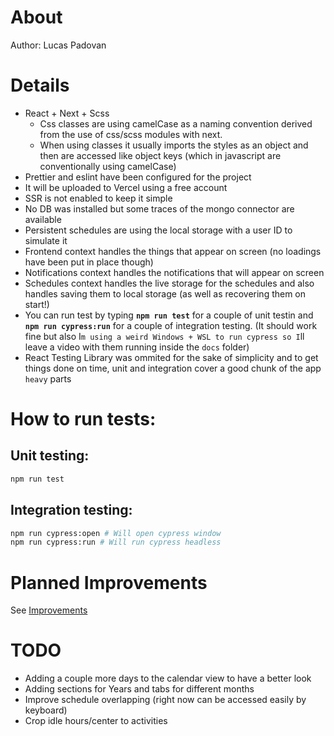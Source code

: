 # About

Author: Lucas Padovan

# Details

- React + Next + Scss
  - Css classes are using camelCase as a naming convention derived from the use of css/scss modules with next.
  - When using classes it usually imports the styles as an object and then are accessed like object keys (which in javascript are conventionally using camelCase)
- Prettier and eslint have been configured for the project
- It will be uploaded to Vercel using a free account
- SSR is not enabled to keep it simple
- No DB was installed but some traces of the mongo connector are available
- Persistent schedules are using the local storage with a user ID to simulate it
- Frontend context handles the things that appear on screen (no loadings have been put in place though)
- Notifications context handles the notifications that will appear on screen
- Schedules context handles the live storage for the schedules and also handles saving them to local storage (as well as recovering them on start!)
- You can run test by typing **`npm run test`** for a couple of unit testin and **`npm run cypress:run`** for a couple of integration testing. (It should work fine but also I`m using a weird Windows + WSL to run cypress so I`ll leave a video with them running inside the `docs` folder)
- React Testing Library was ommited for the sake of simplicity and to get things done on time, unit and integration cover a good chunk of the app `heavy` parts

# How to run tests:

## Unit testing:

```sh
npm run test
```

## Integration testing:

```sh
npm run cypress:open # Will open cypress window
npm run cypress:run # Will run cypress headless
```

# Planned Improvements

See [Improvements](./docs/IMPROVEMENTS.md)

# TODO

- Adding a couple more days to the calendar view to have a better look
- Adding sections for Years and tabs for different months
- Improve schedule overlapping (right now can be accessed easily by keyboard)
- Crop idle hours/center to activities
